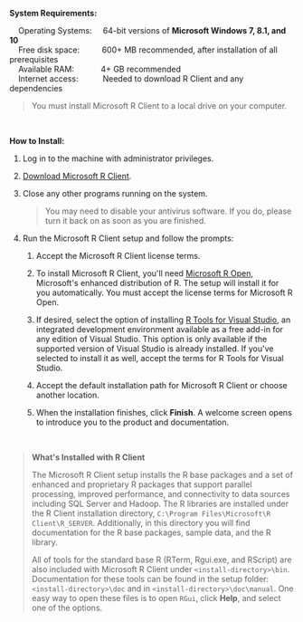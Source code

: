 **System Requirements:**

&nbsp;&nbsp;&nbsp;&nbsp;Operating Systems: &nbsp;&nbsp;&nbsp;  64-bit versions of **Microsoft Windows 7, 8.1, and 10**<br>
&nbsp;&nbsp;&nbsp;&nbsp;Free disk space: &nbsp;&nbsp;&nbsp;&nbsp;&nbsp;&nbsp;&nbsp;&nbsp; 600+ MB recommended, after installation of all prerequisites <br>
&nbsp;&nbsp;&nbsp;&nbsp;Available RAM: &nbsp;&nbsp;&nbsp;&nbsp;&nbsp;&nbsp;&nbsp;&nbsp;&nbsp;&nbsp; 4+ GB recommended <br>
&nbsp;&nbsp;&nbsp;&nbsp;Internet access: &nbsp;&nbsp;&nbsp;&nbsp;&nbsp;&nbsp;&nbsp;&nbsp;&nbsp; Needed to download R Client and any dependencies   

>You must install Microsoft R Client to a local drive on your computer. 

<br> 

**How to Install:**

1. Log in to the machine with administrator privileges.

1. [Download Microsoft R Client](http://aka.ms/rclient/download).

1. Close any other programs running on the system. 
   >You may need to disable your antivirus software. If you do, please turn it back on as soon as you are finished.

1. Run the Microsoft R Client setup and follow the prompts:

    1. Accept the Microsoft R Client license terms.
    
    1. To install Microsoft R Client, you'll need [Microsoft R Open](/microsoft-r/index.md#mro), Microsoft's enhanced distribution of R. The setup will install it for you automatically. You must accept the license terms for Microsoft R Open.

    1. If desired, select the option of installing [R Tools for Visual Studio](https://msdn.microsoft.com/en-us/library/mt721271.aspx#Anchor_1), an integrated development environment available as a free add-in for any edition of Visual Studio. This option is only available if the supported version of Visual Studio is already installed.  If you've selected to install it as well, accept the terms for R Tools for Visual Studio.

    1. Accept the default installation path for Microsoft R Client or choose another location.

    1. When the installation finishes, click **Finish**.  A welcome screen opens to introduce you to the product and documentation.

<br>

>**What's Installed with R Client**<br>
>
>The Microsoft R Client setup installs the R base packages and a set of enhanced and proprietary R packages that support parallel processing, improved performance, and connectivity to data sources including SQL Server and Hadoop. The R libraries are installed under the R Client installation directory, `C:\Program Files\Microsoft\R Client\R_SERVER`. Additionally, in this directory you will find documentation for the R base packages, sample data, and the R library.
>
>All of tools for the standard base R (RTerm, Rgui.exe, and RScript) are also included with Microsoft R Client under `<install-directory>\bin`. Documentation for these tools can be found in the setup folder: `<install-directory>\doc` and in `<install-directory>\doc\manual`. One easy way to open these files is to open `RGui`, click **Help**, and select one of the options. 